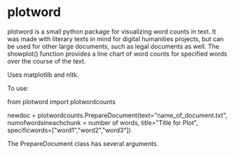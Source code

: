 # plotword
plotword is a small python package for visualizing word counts in text. It was made with literary texts in mind for digital humanities projects, but can be used for other large documents, such as legal documents as well. The showplot() function provides a line chart of word counts for specified words over the course of the text.

Uses matplotlib and nltk. 

To use:

from plotword import plotwordcounts

newdoc = plotwordcounts.PrepareDocument(text="name_of_document.txt", numofwordsineachchunk = number of words, title="Title for Plot",
                            specificwords=["word1","word2","word3"])



The PrepareDocument class has several arguments.
